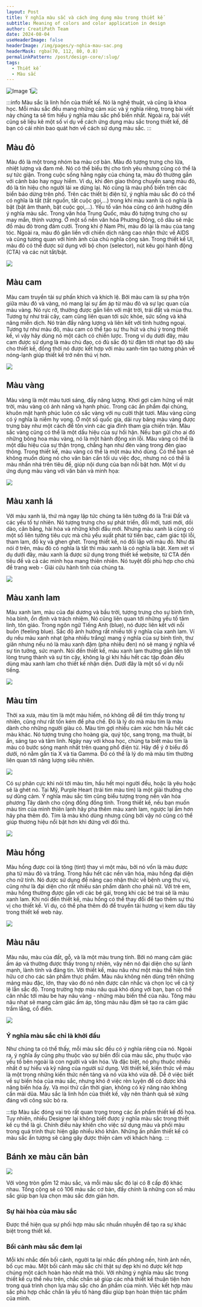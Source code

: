 ```yaml
---
layout: Post
title: Ý nghĩa màu sắc và cách ứng dụng màu trong thiết kế
subtitle: Meaning of colors and color application in design
author: CreatiPath Team
date: 2024-08-04
useHeaderImage: false
headerImage: /img/pages/y-nghia-mau-sac.png
headerMask: rgba(70, 112, 80, 0.8)
permalinkPattern: /post/design-core/:slug/
tags:
  - Thiết kế
  - Màu sắc
---
```


<img src="https://count-viewer.vercel.app//api/blog/view?url=https://creatipath.github.io/post/design-core/meaning-of-colors-and-color-application-in-design" alt="Image 1" style="float: left">


![](../../.vuepress/public/img/pages/y-nghia-mau-sac.png)

:::info
Màu sắc là linh hồn của thiết kế. Nó là nghệ thuật, và cũng là khoa học. Mỗi màu sắc đều mang những cảm xúc và ý nghĩa riêng, trong bài viết này chúng ta sẽ tìm hiểu ý nghĩa màu sắc phổ biến nhất. Ngoài ra, bài viết cũng sẽ liệu kê một số ví dụ về cách ứng dụng màu sắc trong thiết kế, để bạn có cái nhìn bao quát hơn về cách sử dụng màu sắc. 
:::

## Màu đỏ
Màu đỏ là một trong nhóm ba màu cơ bản. Màu đỏ tượng trưng cho lửa, nhiệt lượng và đam mê. Nó có thể biểu thị cho tình yêu nhưng cũng có thể là sự tức giận. Trong cuộc sống hằng ngày của chúng ta, màu đỏ thường gắn với cảnh báo hay nguy hiểm. Ví dụ, khi đèn giao thông chuyển sang màu đỏ, đó là tín hiệu cho người lái xe dừng lại. Nó cũng là màu phổ biến trên các biển báo dừng trên phố. Trên các thiết bị điện tử, ý nghĩa màu sắc đỏ có thể có nghĩa là tắt (tắt nguồn, tắt cuộc gọi,...) trong khi màu xanh lá có nghĩa là bật (bật âm thanh, bật cuộc gọi,...).
Yếu tố văn hóa cũng có ảnh hưởng đến ý nghĩa màu sắc. Trong văn hóa Trung Quốc, màu đỏ tượng trưng cho sự may mắn, thịnh vượng. Ở một số nền văn hóa Phương Đông, cô dâu sẽ mặc đồ màu đỏ trong đám cưới. Trong khi ở Nam Phi, màu đỏ lại là màu của tang tóc. Ngoài ra, màu đỏ gắn liền với chiến dịch nâng cao nhận thức về AIDS và cũng tương quan với hình ảnh của chủ nghĩa cộng sản.
Trong thiết kế UI, màu đỏ có thể được sử dụng với bộ chọn (selector), nút kêu gọi hành động (CTA) và các nút tắt/bật.
 
 ![](../../.vuepress/public/img/in-post/section2/1.png)
 
## Màu cam
Màu cam truyền tải sự phấn khích và khích lệ. Bởi màu cam là sự pha trộn giữa màu đỏ và vàng, nó mang lại sự ấm áp từ màu đỏ và sự lạc quan của màu vàng. Nó rực rỡ, thường được gắn liền với mặt trời, trái đất và mùa thu. Tương tự như trái cây, cam cũng liên quan tới sức khỏe, sức sống và khả năng miễn dịch. Nó tràn đầy năng lượng và liên kết với tính hướng ngoại.
Tương tự như màu đỏ, màu cam có thể tạo sự thu hút và chú ý trong thiết kế, vì vậy hãy dùng nó một cách có chiến lược. Trong ví dụ dưới đây, màu cam được sử dụng là màu chủ đạo, có đủ sắc độ từ đậm tới nhạt tạo độ sâu cho thiết kế, đồng thời nó được kết hợp với màu xanh-tím tạo tương phản về nóng-lạnh giúp thiết kế trở nên thú vị hơn.
 
 
 ![](../../.vuepress/public/img/in-post/section2/2.png)
 
## Màu vàng
Màu vàng là một màu tươi sáng, đầy năng lượng. Khơi gợi cảm hứng về mặt trời, màu vàng có ánh năng và hạnh phúc. Trong các ấn phẩm đại chúng, khuôn mặt hạnh phúc luôn có sắc vàng với nụ cười thật tươi.
Màu vàng cũng có ý nghĩa là niềm hy vọng. Ở một số quốc gia, dải ruy băng màu vàng được trưng bày như một cách để tôn vinh các gia đình tham gia chiến trận. Màu sắc vàng cũng có thể là một dấu hiệu của sự hối hận. Nếu bạn gửi cho ai đó những bông hoa màu vàng, nó là một hành động xin lỗi. Màu vàng có thể là một dấu hiệu của sự thận trọng, chẳng hạn như đèn vàng trong đèn giao thông.
Trong thiết kế, màu vàng có thể là một màu khó dùng. Có thể bạn sẽ không muốn dùng nó cho văn bản cần tối ưu việc đọc, nhưng nó có thể là màu nhấn nhá trên tiêu đề, giúp nội dung của bạn nổi bật hơn. Một ví dụ ứng dụng màu vàng với văn bản và minh họa:
 
 
 ![](../../.vuepress/public/img/in-post/section2/3.png)

## Màu xanh lá
Với màu xanh lá, thứ mà ngay lập tức chúng ta liên tưởng đó là Trái Đất và các yếu tố tự nhiên. Nó tượng trưng cho sự phát triển, đổi mới, tươi mới, dồi dào, cân bằng, hài hòa và những khởi đầu mới. Nhưng màu xanh lá cũng có một số liên tưởng tiêu cực mà chủ yếu xuất phát từ tiền bạc, cảm giác tội lỗi, tham lam, đố kỵ và ghen ghét.
Trong thiết kế, nó đối lập với màu đỏ. Như đã nói ở trên, màu đỏ có nghĩa là tắt thì màu xanh lá có nghĩa là bật. Xem xét ví dụ dưới đây, màu xanh lá được sử dụng trong thiết kế website, từ CTA đến tiêu đề và cả các minh họa mang thiên nhiên. Nó tuyệt đối phù hợp cho chủ đề trang web - Giải cứu hành tinh của chúng ta. 
 
 
 ![](../../.vuepress/public/img/in-post/section2/4.png)

## Màu xanh lam
Màu xanh lam, màu của đại dương và bầu trời, tượng trưng cho sự bình tĩnh, hòa bình, ổn định và trách nhiệm. Nó cũng liên quan tới những yếu tố tâm linh, tôn giáo. Trong ngôn ngữ Tiếng Anh (blue), nó được liên kết với nỗi buồn (feeling blue). Sắc độ ảnh hưởng rất nhiều tới ý nghĩa của xanh lam. Ví dụ nếu màu xanh nhạt (pha nhiều trắng) mang ý nghĩa của sự bình tĩnh, thư giãn nhưng nếu nó là màu xanh đậm (pha nhiều đen) nó sẽ mang ý nghĩa về sự tin tưởng, sức mạnh.
Nói đến thiết kế, màu xanh lam thường gắn liền tới lòng trung thành và sự tin cậy, không lạ gì khi hầu hết các tập đoàn đều dùng màu xanh lam cho thiết kế nhận diện. Dưới đây là một số ví dụ nổi tiếng.
 
 
 ![](../../.vuepress/public/img/in-post/section2/5.png)

## Màu tím
Thời xa xưa, màu tím là một màu hiếm, nó không dễ để tìm thấy trong tự nhiên, cũng như rất tốn kém để pha chế. Đó là lý do mà màu tím là màu dành cho những người giàu có. Màu tím gợi nhiều cảm xúc hơn hầu hết các màu khác. Nó tượng trưng cho hoàng gia, quý tộc, sang trọng, ma thuật, bí ẩn, sáng tạo và tâm linh.
Ngày nay với khoa học, chúng ta biết màu tím là màu có bước sóng mạnh nhất trên quang phổ điện từ. Hãy để ý ở biểu đồ dưới, nó nằm gần tia X và tia Gamma. Đó có thể là lý do mà màu tím thường liên quan tới năng lượng siêu nhiên.


 ![](../../.vuepress/public/img/in-post/section2/6.png)
 
Có sự phân cực khi nói tới màu tím, hầu hết mọi người đều, hoặc là yêu hoặc sẽ là ghét nó. Tại Mỹ, Purple Heart (trái tim màu tím) là một giải thưởng cho sự dũng cảm. Ý nghĩa màu sắc tím cũng biểu tượng trong nền văn hóa phương Tây dành cho cộng đồng đồng tính.
Trong thiết kế, nếu bạn muốn màu tím của mình thiên lạnh hãy pha thêm màu xanh lam, ngược lại ấm hơn hãy pha thêm đỏ. Tím là màu khó dùng nhưng cũng bởi vậy nó cũng có thể giúp thương hiệu nổi bật hơn khi đứng với đối thủ.
 
 
 ![](../../.vuepress/public/img/in-post/section2/7.png)
 
## Màu hồng
Màu hồng được coi là tông (tint) thay vì một màu, bởi nó vốn là màu được pha từ màu đỏ và trắng. Trong hầu hết các nền văn hóa, màu hồng đại diện cho nữ tính. Nó được sử dụng để nâng cao nhận thức về bệnh ung thư vú, cũng như là đại diện cho rất nhiều sản phẩm dành cho phái nữ. Với trẻ em, màu hồng thường được gắn với các bé gái, trong khi các bé trai sẽ là màu xanh lam.
Khi nói đến thiết kế, màu hồng có thể thay đổi để tạo thêm sự thú vị cho thiết kế. Ví dụ, có thể pha thêm đỏ để truyền tải hương vị kem dâu tây trong thiết kế web này.
 
 
 ![](../../.vuepress/public/img/in-post/section2/8.png)
 
## Màu nâu
Màu nâu, màu của đất, gỗ, và là một màu trung tính. Bởi nó mang cảm giác ấm áp và thường được thấy trong tự nhiên, vậy nên nó đại diện cho sự lành mạnh, lành tính và đáng tin.
Với thiết kế, màu nâu như một màu thể hiện tính hữu cơ cho các sản phẩm thực phẩm. Màu nâu không nên dùng trên những mảng màu đặc, lớn, thay vào đó nó nên được cân nhắc và chọn lọc về cả tỷ lệ lẫn sắc độ. Trong trường hợp màu nâu quá khó dùng với bạn, bạn có thể cân nhắc tới màu be hay nâu vàng - những màu biến thể của nâu. Tông màu nâu nhạt sẽ mang cảm giác ấm áp, tông màu nâu đậm sẽ tạo ra cảm giác trầm lắng, cổ điển.
 
 
 ![](../../.vuepress/public/img/in-post/section2/9.png)
 
### Ý nghĩa màu sắc chỉ là khởi đầu
Như chúng ta có thể thấy, mỗi màu sắc đều có ý nghĩa riêng của nó. Ngoài ra, ý nghĩa ấy cũng phụ thuộc vào sự biến đổi của màu sắc, phụ thuộc vào yếu tố bên ngoài là con người và văn hóa. Và đặc biệt, nó phụ thuộc nhiều nhất ở sự hiểu và kỹ năng của người sử dụng. Với thiết kế, kiến thức về màu là một trong những kiến thức nền tảng và nó vừa khó vừa dễ. Dễ ở việc biết về sự biến hóa của màu sắc, nhưng khó ở việc rèn luyện để có được khả năng biến hóa ấy. Và mọi thứ cần thời gian, không có kỹ năng nào không cần mài dũa. Màu sắc là linh hồn của thiết kế, vậy nên thành quả sẽ xứng đáng với công sức bỏ ra.

:::tip
Màu sắc đóng vai trò rất quan trọng trong các ấn phẩm thiết kế đồ họa. Tuy nhiên, nhiều Designer lại không biết được ý nghĩa màu sắc trong thiết kế cụ thể là gì. Chính điều này khiến cho việc sử dụng màu và phối màu trong quá trình thực hiện gặp nhiều khó khăn. Những ấn phẩm thiết kế có màu sắc ấn tượng sẽ càng gây được thiện cảm với khách hàng. 
:::

## Bánh xe màu căn bản


 ![](../../.vuepress/public/img/in-post/section2/10.png)
 
Với vòng tròn gồm 12 màu sắc, và mỗi màu sắc đó lại có 8 cấp độ khác nhau. Tổng cộng sẽ có 106 màu sắc cơ bản, đấy chính là những con số màu sắc giúp bạn lựa chọn màu sắc đơn giản hơn.
### Sự hài hòa của màu sắc
Được thể hiện qua sự phối hợp màu sắc nhuần nhuyễn để tạo ra sự khác biệt trong thiết kế.
### Bối cảnh màu sắc đem lại
Mỗi khi nhắc đến bối cảnh, người ta lại nhắc đến phông nền, hình ảnh nền, bố cục màu. Một bối cảnh màu sắc chỉ thật sự đẹp khi nó được kết hợp chúng một cách hoàn hảo nhất mà thôi.
Với những ý nghĩa màu sắc trong thiết kế cụ thể nêu trên, chắc chắn sẽ giúp các nhà thiết kế thuận tiện hơn trong quá trình chọn lựa màu sắc cho ấn phẩm của mình. Việc kết hợp màu sắc phù hợp chắc chắn là yếu tố hàng đầu giúp bạn hoàn thiện tác phẩm của mình.

